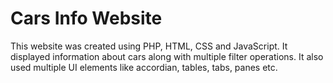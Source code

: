 # Cars Info Website

This website was created using PHP, HTML, CSS and JavaScript. It displayed information about cars along with multiple filter operations. It also used multiple UI elements like accordian, tables, tabs, panes etc.